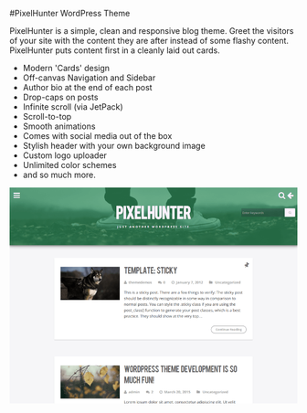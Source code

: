 #PixelHunter WordPress Theme

PixelHunter is a simple, clean and responsive blog theme. Greet the visitors of your site with the content they are after instead of some flashy content. PixelHunter puts content first in a cleanly laid out cards. 

+ Modern 'Cards' design
+ Off-canvas Navigation and Sidebar
+ Author bio at the end of each post
+ Drop-caps on posts
+ Infinite scroll (via JetPack)
+ Scroll-to-top
+ Smooth animations
+ Comes with social media out of the box
+ Stylish header with your own background image
+ Custom logo uploader
+ Unlimited color schemes 
+ and so much more.

![](screenshot.png?raw=true "Screenshot")